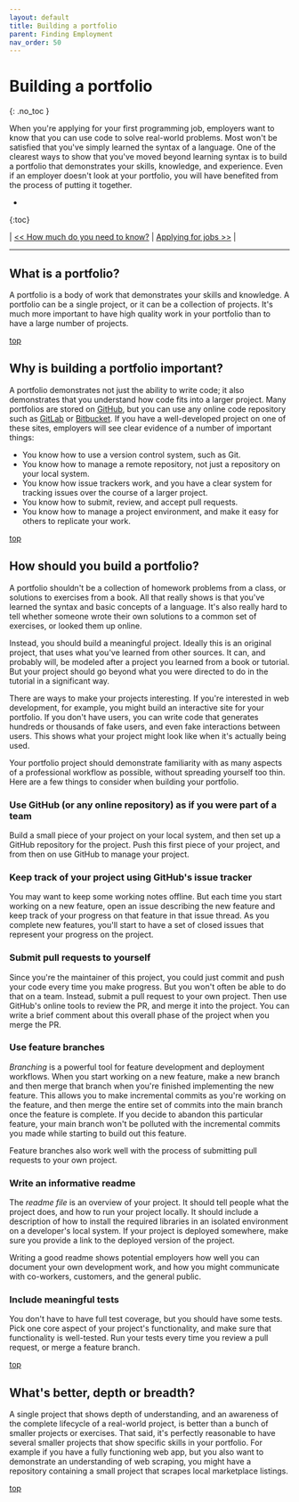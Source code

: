 ```yaml
---
layout: default
title: Building a portfolio
parent: Finding Employment
nav_order: 50
---
```

      
# Building a portfolio
{: .no_toc }

When you're applying for your first programming job, employers want to know that you can use code to solve real-world problems. Most won't be satisfied that you've simply learned the syntax of a language. One of the clearest ways to show that you've moved beyond learning syntax is to build a portfolio that demonstrates your skills, knowledge, and experience. Even if an employer doesn't look at your portfolio, you will have benefited from the process of putting it together.

* 
{:toc}

| [<< How much do you need to know?](./what_learn.md/) | [Applying for jobs >>](../../finding_employment/applying_jobs/) |

---

## What is a portfolio?

A portfolio is a body of work that demonstrates your skills and knowledge. A portfolio can be a single project, or it can be a collection of projects. It's much more important to have high quality work in your portfolio than to have a large number of projects.

[top](#top)

## Why is building a portfolio important?

A portfolio demonstrates not just the ability to write code; it also demonstrates that you understand how code fits into a larger project. Many portfolios are stored on [GitHub](https://github.com), but you can use any online code repository such as [GitLab](https://about.gitlab.com) or [Bitbucket](https://bitbucket.org). If you have a well-developed project on one of these sites, employers will see clear evidence of a number of important things:

- You know how to use a version control system, such as Git.
- You know how to manage a remote repository, not just a repository on your local system.
- You know how issue trackers work, and you have a clear system for tracking issues over the course of a larger project.
- You know how to submit, review, and accept pull requests.
- You know how to manage a project environment, and make it easy for others to replicate your work.

[top](#top)

## How should you build a portfolio?

A portfolio shouldn't be a collection of homework problems from a class, or solutions to exercises from a book. All that really shows is that you've learned the syntax and basic concepts of a language. It's also really hard to tell whether someone wrote their own solutions to a common set of exercises, or looked them up online.

Instead, you should build a meaningful project. Ideally this is an original project, that uses what you've learned from other sources. It can, and probably will, be modeled after a project you learned from a book or tutorial. But your project should go beyond what you were directed to do in the tutorial in a significant way.

There are ways to make your projects interesting. If you're interested in web development, for example, you might build an interactive site for your portfolio. If you don't have users, you can write code that generates hundreds or thousands of fake users, and even fake interactions between users. This shows what your project might look like when it's actually being used.

Your portfolio project should demonstrate familiarity with as many aspects of a professional workflow as possible, without spreading yourself too thin. Here are a few things to consider when building your portfolio.

### Use GitHub (or any online repository) as if you were part of a team

  Build a small piece of your project on your local system, and then set up a GitHub repository for the project. Push this first piece of your project, and from then on use GitHub to manage your project.

### Keep track of your project using GitHub's issue tracker

  You may want to keep some working notes offline. But each time you start working on a new feature, open an issue describing the new feature and keep track of your progress on that feature in that issue thread. As you complete new features, you'll start to have a set of closed issues that represent your progress on the project.

### Submit pull requests to yourself

  Since you're the maintainer of this project, you could just commit and push your code every time you make progress. But you won't often be able to do that on a team. Instead, submit a pull request to your own project. Then use GitHub's online tools to review the PR, and merge it into the project. You can write a brief comment about this overall phase of the project when you merge the PR.

### Use feature branches

  *Branching* is a powerful tool for feature development and deployment workflows. When you start working on a new feature, make a new branch and then merge that branch when you're finished implementing the new feature. This allows you to make incremental commits as you're working on the feature, and then merge the entire set of commits into the main branch once the feature is complete. If you decide to abandon this particular feature, your main branch won't be polluted with the incremental commits you made while starting to build out this feature.

  Feature branches also work well with the process of submitting pull requests to your own project.

### Write an informative readme

  The *readme file* is an overview of your project. It should tell people what the project does, and how to run your project locally. It should include a description of how to install the required libraries in an isolated environment on a developer's local system. If your project is deployed somewhere, make sure you provide a link to the deployed version of the project.

  Writing a good readme shows potential employers how well you can document your own development work, and how you might communicate with co-workers, customers, and the general public.

### Include meaningful tests

  You don't have to have full test coverage, but you should have some tests. Pick one core aspect of your project's functionality, and make sure that functionality is well-tested. Run your tests every time you review a pull request, or merge a feature branch.

[top](#top)

## What's better, depth or breadth?

A single project that shows depth of understanding, and an awareness of the complete lifecycle of a real-world project, is better than a bunch of smaller projects or exercises. That said, it's perfectly reasonable to have several smaller projects that show specific skills in your portfolio. For example if you have a fully functioning web app, but you also want to demonstrate an understanding of web scraping, you might have a repository containing a small project that scrapes local marketplace listings.

[top](#top)
